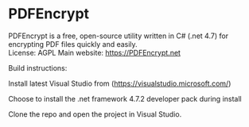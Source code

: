# PDFEncrypt
PDFEncrypt is a free, open-source utility written in C# (.net 4.7) for encrypting PDF files quickly and easily.  
License: AGPL
Main website: https://PDFEncrypt.net

Build instructions:

Install latest Visual Studio from (https://visualstudio.microsoft.com/)

Choose to install the  .net framework 4.7.2 developer pack during install

Clone the repo and open the project in Visual Studio.
